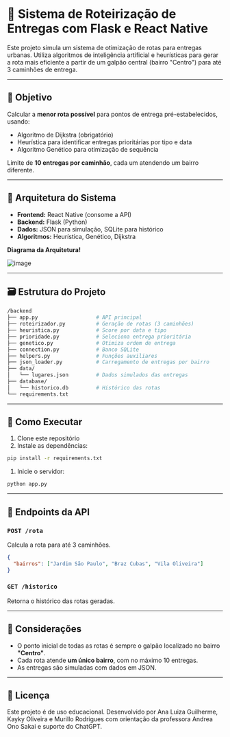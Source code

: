 
# 🚚 Sistema de Roteirização de Entregas com Flask e React Native

Este projeto simula um sistema de otimização de rotas para entregas urbanas. Utiliza algoritmos de inteligência artificial e heurísticas para gerar a rota mais eficiente a partir de um galpão central (bairro "Centro") para até 3 caminhões de entrega.

---

## 📌 Objetivo

Calcular a **menor rota possível** para pontos de entrega pré-estabelecidos, usando:

- Algoritmo de Dijkstra (obrigatório)
- Heurística para identificar entregas prioritárias por tipo e data
- Algoritmo Genético para otimização de sequência

Limite de **10 entregas por caminhão**, cada um atendendo um bairro diferente.

---

## 🧠 Arquitetura do Sistema

- **Frontend:** React Native (consome a API)
- **Backend:** Flask (Python)
- **Dados:** JSON para simulação, SQLite para histórico
- **Algoritmos:** Heurística, Genético, Dijkstra

**Diagrama da Arquitetura!**

![image](https://github.com/user-attachments/assets/59a5c4dd-d20a-4cdd-88ee-e8d28f1101f0)

---

## 🗃️ Estrutura do Projeto

```bash
/backend
├── app.py                   # API principal
├── roteirizador.py          # Geração de rotas (3 caminhões)
├── heuristica.py            # Score por data e tipo
├── prioridade.py            # Seleciona entrega prioritária
├── genetico.py              # Otimiza ordem de entrega
├── connection.py            # Banco SQLite
├── helpers.py               # Funções auxiliares
├── json_loader.py           # Carregamento de entregas por bairro
├── data/
│   └── lugares.json         # Dados simulados das entregas
├── database/
│   └── historico.db         # Histórico das rotas
└── requirements.txt
```

---

## 🚀 Como Executar

1. Clone este repositório
2. Instale as dependências:

```bash
pip install -r requirements.txt
```

1. Inicie o servidor:

```bash
python app.py
```

---

## 🔗 Endpoints da API

### `POST /rota`

Calcula a rota para até 3 caminhões.

```json
{
  "bairros": ["Jardim São Paulo", "Braz Cubas", "Vila Oliveira"]
}
```

### `GET /historico`

Retorna o histórico das rotas geradas.

---

## 📍 Considerações

- O ponto inicial de todas as rotas é sempre o galpão localizado no bairro **"Centro"**.
- Cada rota atende **um único bairro**, com no máximo 10 entregas.
- As entregas são simuladas com dados em JSON.

---

## 📄 Licença

Este projeto é de uso educacional. Desenvolvido por Ana Luiza Guilherme, Kayky Oliveira e Murillo Rodrigues com orientação da professora Andrea Ono Sakai e suporte do ChatGPT.
